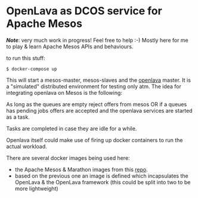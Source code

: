 # OpenLava as DCOS service for Apache Mesos

***Note***: very much work in progress! Feel free to help :-) Mostly here
for me to play & learn Apache Mesos APIs and behaviours.

to run this stuff:

    $ docker-compose up

This will start a mesos-master, mesos-slaves and the
[openlava](http://openlava.org) master. It is a "simulated" distributed
environment for testing only atm. The idea for integrating openlava on
Mesos is the following:

As long as the queues are empty reject offers from mesos OR if a queues has
pending jobs offers are accepted and the openlava services are started as a
task.

Tasks are completed in case they are idle for a while.

Openlava itself could make use of firing up docker containers to run the
actual workload.

There are several docker images being used here:

* the Apache Mesos & Marathon images from  this
 [repo](https://github.com/tmetsch/docker_compose_mesos).
* based on the previous one an image is defined which incapsulates the
OpenLava & the OpenLava framework (this could be split into two to be more
lightweight)
